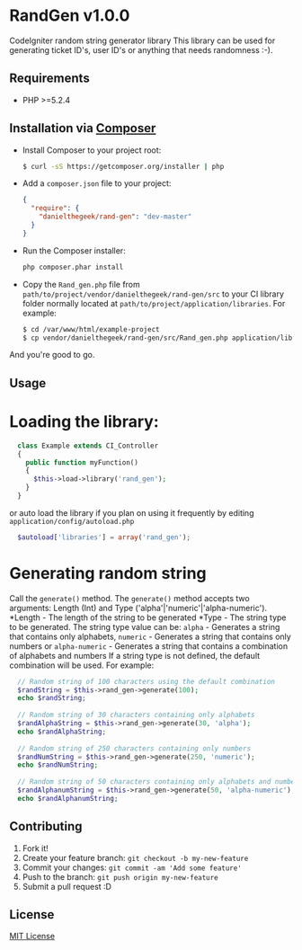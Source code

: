 # RandGen v1.0.0
CodeIgniter random string generator library
This library can be used for generating ticket ID's, user ID's or anything that needs randomness :-).

## Requirements
* PHP >=5.2.4

## Installation via [Composer](http://getcomposer.org/)
* Install Composer to your project root:
    ```bash
    $ curl -sS https://getcomposer.org/installer | php
    ```
* Add a `composer.json` file to your project:
    ```json
    {
      "require": {
        "danielthegeek/rand-gen": "dev-master"
      }
    }
    ```
* Run the Composer installer:
    ```bash
    php composer.phar install
    ```
* Copy the `Rand_gen.php` file from `path/to/project/vendor/danielthegeek/rand-gen/src` to your CI library folder normally located at `path/to/project/application/libraries`. For example:
    ```bash
    $ cd /var/www/html/example-project
    $ cp vendor/danielthegeek/rand-gen/src/Rand_gen.php application/libraries
    ```
And you're good to go.

## Usage
# Loading the library:
  ```php
    class Example extends CI_Controller 
    {
      public function myFunction()
      {
        $this->load->library('rand_gen');
      }
    }
  ```
or auto load the library if you plan on using it frequently by editing `application/config/autoload.php`
  ```php
    $autoload['libraries'] = array('rand_gen');
  ```
# Generating random string
Call the `generate()` method. The `generate()` method accepts two arguments: Length (Int)  and Type ('alpha'|'numeric'|'alpha-numeric').
*Length - The length of the string to be generated
*Type - The string type to be generated. 
The string type value can be: 
`alpha` - Generates a string that contains only alphabets, 
`numeric` - Generates a string that contains only numbers or 
`alpha-numeric` - Generates a string that contains a combination of alphabets and numbers
If a string type is not defined, the default combination will be used.
For example:
  ```php
    // Random string of 100 characters using the default combination
    $randString = $this->rand_gen->generate(100);
    echo $randString;
    
    // Random string of 30 characters containing only alphabets
    $randAlphaString = $this->rand_gen->generate(30, 'alpha');
    echo $randAlphaString;
    
    // Random string of 250 characters containing only numbers
    $randNumString = $this->rand_gen->generate(250, 'numeric');
    echo $randNumString;
    
    // Random string of 50 characters containing only alphabets and numbers
    $randAlphanumString = $this->rand_gen->generate(50, 'alpha-numeric');
    echo $randAlphanumString; 
  ```

## Contributing

1. Fork it!
2. Create your feature branch: `git checkout -b my-new-feature`
3. Commit your changes: `git commit -am 'Add some feature'`
4. Push to the branch: `git push origin my-new-feature`
5. Submit a pull request :D

## License

[MIT License](http://opensource.org/licenses/MIT)
